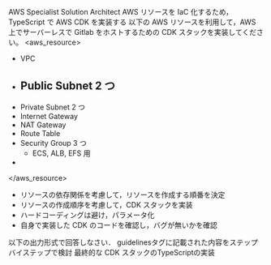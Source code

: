 <role>AWS Specialist Solution Architect</role>
<task>AWS リソースを IaC 化するため，TypeScript で AWS CDK を実装する</task>
<instruction>
以下の AWS リソースを利用して，AWS 上でサーバーレスで Gitlab をホストするための CDK スタックを実装してください。
<aws_resource>

- VPC
- Public Subnet 2 つ
  -
- Private Subnet 2 つ
- Internet Gateway
- NAT Gateway
- Route Table
- Security Group 3 つ
  - ECS, ALB, EFS 用
-

</aws_resource>
</instruction>
<guidelines>

- リソースの依存関係を考慮して，リソースを作成する順番を決定
- リソースの作成順序を考慮して，CDK スタックを実装
- ハードコーディングは避け，パラメータ化
- 自身で実装した CDK のコードを確認し，バグが無いかを確認

</guidelines>
<rules>
以下の出力形式で回答しなさい．
<thinking>
guidelinesタグに記載された内容をステップバイステップで検討
</thinking>
<output>
最終的な CDK スタックのTypeScriptの実装
</output>
</rules>
